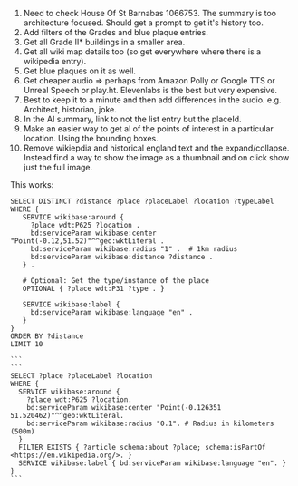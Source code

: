 1. Need to check House Of St Barnabas 1066753. The summary is too architecture focused. Should get a prompt to get it's history too.
2. Add filters of the Grades and blue plaque entries.
3. Get all Grade II\* buildings in a smaller area.
4. Get all wiki map details too (so get everywhere where there is a wikipedia entry).
5. Get blue plaques on it as well.
6. Get cheaper audio => perhaps from Amazon Polly or Google TTS or Unreal Speech or play.ht. Elevenlabs is the best but very expensive.
7. Best to keep it to a minute and then add differences in the audio. e.g. Architect, historian, joke.
8. In the AI summary, link to not the list entry but the placeId.
9. Make an easier way to get al of the points of interest in a particular location. Using the bounding boxes.
10. Remove wikiepdia and historical england text and the expand/collapse. Instead find a way to show the image as a thumbnail and on click show just the full image.

This works:

````
SELECT DISTINCT ?distance ?place ?placeLabel ?location ?typeLabel WHERE {
   SERVICE wikibase:around {
     ?place wdt:P625 ?location .
     bd:serviceParam wikibase:center "Point(-0.12,51.52)"^^geo:wktLiteral .
     bd:serviceParam wikibase:radius "1" .  # 1km radius
     bd:serviceParam wikibase:distance ?distance .
   } .

   # Optional: Get the type/instance of the place
   OPTIONAL { ?place wdt:P31 ?type . }

   SERVICE wikibase:label {
     bd:serviceParam wikibase:language "en" .
   }
}
ORDER BY ?distance
LIMIT 10

```
```
SELECT ?place ?placeLabel ?location
WHERE {
  SERVICE wikibase:around {
    ?place wdt:P625 ?location.
    bd:serviceParam wikibase:center "Point(-0.126351 51.520462)"^^geo:wktLiteral.
    bd:serviceParam wikibase:radius "0.1". # Radius in kilometers (500m)
  }
  FILTER EXISTS { ?article schema:about ?place; schema:isPartOf <https://en.wikipedia.org/>. }
  SERVICE wikibase:label { bd:serviceParam wikibase:language "en". }
}
```
````
